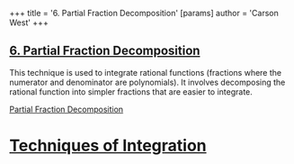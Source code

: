 +++
 title = '6. Partial Fraction Decomposition'
[params]
	author = 'Carson West'
+++
## [6. Partial Fraction Decomposition](./../6.-partial-fraction-decomposition/) 
This technique is used to integrate rational functions (fractions where the numerator and denominator are polynomials).  It involves decomposing the rational function into simpler fractions that are easier to integrate.

[Partial Fraction Decomposition](./../partial-fraction-decomposition/)

# [Techniques of Integration](./../techniques-of-integration/)